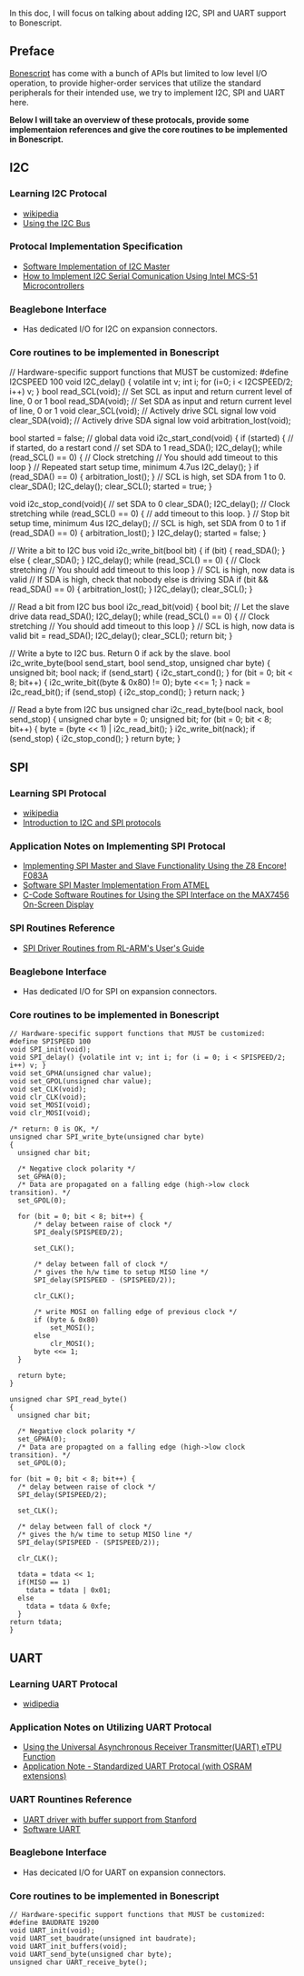 In this doc, I will focus on talking about adding I2C, SPI and UART support to Bonescript.

## Preface
[Bonescript](https://github.com/jadonk/bonescript) has come with a bunch of APIs but limited to low level I/O operation, to provide higher-order services that utilize the standard peripherals for their intended use, we try to implement I2C, SPI and UART here.

**Below I will take an overview of these protocals, provide some implementaion references and give the core routines to be implemented in Bonescript.**

## I2C
### Learning I2C Protocal
* [wikipedia](http://en.wikipedia.org/wiki/I%C2%B2C)
* [Using the I2C Bus](http://www.robot-electronics.co.uk/acatalog/I2C_Tutorial.html)

### Protocal Implementation Specification
* [Software Implementation of I2C Master](https://www.engr.usask.ca/classes/EE/331/AN554.pdf)
* [How to Implement I2C Serial Comunication Using Intel MCS-51 Microcontrollers](http://electro8051.free.fr/I2C/27231901.pdf)

### Beaglebone Interface
* Has dedicated I/O for I2C on expansion connectors.

### Core routines to be implemented in Bonescript

  // Hardware-specific support functions that MUST be customized:
  #define I2CSPEED 100
  void I2C_delay() { volatile int v; int i; for (i=0; i < I2CSPEED/2; i++) v; }
  bool read_SCL(void); // Set SCL as input and return current level of line, 0 or 1
  bool read_SDA(void); // Set SDA as input and return current level of line, 0 or 1
  void clear_SCL(void); // Actively drive SCL signal low
  void clear_SDA(void); // Actively drive SDA signal low
  void arbitration_lost(void);
   
  bool started = false; // global data
  void i2c_start_cond(void) {
    if (started) { // if started, do a restart cond
      // set SDA to 1
      read_SDA();
      I2C_delay();
      while (read_SCL() == 0) {  // Clock stretching
        // You should add timeout to this loop
      }
      // Repeated start setup time, minimum 4.7us
      I2C_delay();
    }
    if (read_SDA() == 0) {
      arbitration_lost();
    }
    // SCL is high, set SDA from 1 to 0.
    clear_SDA();
    I2C_delay();
    clear_SCL();
    started = true;
  }
   
  void i2c_stop_cond(void){
    // set SDA to 0
    clear_SDA();
    I2C_delay();
    // Clock stretching
    while (read_SCL() == 0) {
      // add timeout to this loop.
    }
    // Stop bit setup time, minimum 4us
    I2C_delay();
    // SCL is high, set SDA from 0 to 1
    if (read_SDA() == 0) {
      arbitration_lost();
    }
    I2C_delay();
    started = false;
  }
   
  // Write a bit to I2C bus
  void i2c_write_bit(bool bit) {
    if (bit) {
      read_SDA();
    } else {
      clear_SDA();
    }
    I2C_delay();
    while (read_SCL() == 0) { // Clock stretching
      // You should add timeout to this loop
    }
    // SCL is high, now data is valid
    // If SDA is high, check that nobody else is driving SDA
    if (bit && read_SDA() == 0) {
      arbitration_lost();
    }
    I2C_delay();
    clear_SCL();
  }
   
  // Read a bit from I2C bus
  bool i2c_read_bit(void) {
    bool bit;
    // Let the slave drive data
    read_SDA();
    I2C_delay();
    while (read_SCL() == 0) { // Clock stretching
      // You should add timeout to this loop
    }
    // SCL is high, now data is valid
    bit = read_SDA();
    I2C_delay();
    clear_SCL();
    return bit;
  }
   
  // Write a byte to I2C bus. Return 0 if ack by the slave.
  bool i2c_write_byte(bool send_start,
          bool send_stop,
          unsigned char byte) {
    unsigned bit;
    bool nack;
    if (send_start) {
      i2c_start_cond();
    }
    for (bit = 0; bit < 8; bit++) {
      i2c_write_bit((byte & 0x80) != 0);
      byte <<= 1;
    }
    nack = i2c_read_bit();
    if (send_stop) {
      i2c_stop_cond();
    }
    return nack;
  }
   
  // Read a byte from I2C bus
  unsigned char i2c_read_byte(bool nack, bool send_stop) {
    unsigned char byte = 0;
    unsigned bit;
    for (bit = 0; bit < 8; bit++) {
      byte = (byte << 1) | i2c_read_bit();
    }
    i2c_write_bit(nack);
    if (send_stop) {
      i2c_stop_cond();
    }
    return byte;
  }


## SPI
### Learning SPI Protocal
* [wikipedia](http://en.wikipedia.org/wiki/Serial_Peripheral_Interface_Bus)
* [Introduction to I2C and SPI protocols](http://www.byteparadigm.com/applications/introduction-to-i2c-and-spi-protocols/)

### Application Notes on Implementing SPI Protocal
* [Implementing SPI Master and Slave Functionality Using the Z8 Encore! F083A](www.zilog.com/docs/z8encore/appnotes/AN0267.pdf)
* [Software SPI Master Implementation From ATMEL](www.atmel.com/Images/DOC1155.PDF)
* [C-Code Software Routines for Using the SPI Interface on the MAX7456 On-Screen Display](http://www.maximintegrated.com/app-notes/index.mvp/id/4184)

### SPI Routines Reference
* [SPI Driver Routines from RL-ARM's User's Guide](http://www.keil.com/support/man/docs/rlarm/rlarm_fs_func_spi.htm)

### Beaglebone Interface
* Has dedicated I/O for SPI on expansion connectors.

### Core routines to be implemented in Bonescript

    // Hardware-specific support functions that MUST be customized:
    #define SPISPEED 100
    void SPI_init(void);
    void SPI_delay() {volatile int v; int i; for (i = 0; i < SPISPEED/2; i++) v; }
    void set_GPHA(unsigned char value);
    void set_GPOL(unsigned char value);
    void set_CLK(void);
    void clr_CLK(void);
    void set_MOSI(void);
    void clr_MOSI(void);

    /* return: 0 is OK, */
    unsigned char SPI_write_byte(unsigned char byte)
    {       
      unsigned char bit;
   
      /* Negative clock polarity */
      set_GPHA(0); 
      /* Data are propagated on a falling edge (high->low clock transition). */
      set_GPOL(0);
   
      for (bit = 0; bit < 8; bit++) {
          /* delay between raise of clock */
          SPI_dealy(SPISPEED/2);
   
          set_CLK();
   
          /* delay between fall of clock */
          /* gives the h/w time to setup MISO line */
          SPI_delay(SPISPEED - (SPISPEED/2));
   
          clr_CLK();
   
          /* write MOSI on falling edge of previous clock */
          if (byte & 0x80)
              set_MOSI();
          else
              clr_MOSI();
          byte <<= 1;   
      }
   
      return byte;
    }

    unsigned char SPI_read_byte()
    {
      unsigned char bit;

      /* Negative clock polarity */
      set_GPHA(0);
      /* Data are propagted on a falling edge (high->low clock transition). */
      set_GPOL(0);

    for (bit = 0; bit < 8; bit++) {
      /* delay between raise of clock */
      SPI_delay(SPISPEED/2);
      
      set_CLK();

      /* delay between fall of clock */
      /* gives the h/w time to setup MISO line */
      SPI_delay(SPISPEED - (SPISPEED/2));

      clr_CLK();

      tdata = tdata << 1;
      if(MISO == 1)
        tdata = tdata | 0x01;
      else
        tdata = tdata & 0xfe;
      }
    return tdata;
    }

## UART
### Learning UART Protocal
* [widipedia](http://en.wikipedia.org/wiki/Universal_asynchronous_receiver/transmitter)

### Application Notes on Utilizing UART Protocal
* [Using the Universal Asynchronous Receiver Transmitter(UART) eTPU Function](www.freescale.com/files/32bit/doc/app_note/AN2853.pdf)
* [Application Note - Standardized UART Protocal (with OSRAM extensions)](www.osram.com/.../standardized-uart-protocol,-version-3.3,-13.06.2008.pdf)

### UART Rountines Reference
* [UART driver with buffer support from Stanford](https://ccrma.stanford.edu/courses/250a-fall-2002/docs/avrlib/uart_8c-source.html)
* [Software UART](http://code.google.com/p/uniboard/wiki/Software_UART)

### Beaglebone Interface
* Has decicated I/O for UART on expansion connectors.

### Core routines to be implemented in Bonescript

    // Hardware-specific support functions that MUST be customized:
    #define BAUDRATE 19200
    void UART_init(void);
    void UART_set_baudrate(unsigned int baudrate);
    void UART_init_buffers(void);
    void UART_send_byte(unsigned char byte);
    unsigned char UART_receive_byte();

